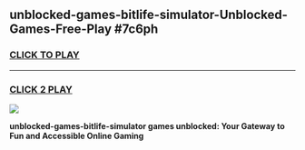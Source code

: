 
## unblocked-games-bitlife-simulator-Unblocked-Games-Free-Play #7c6ph
<h3>
<a href="https://us.freeplayer.one?title=unblocked-games-bitlife-simulator&ref=9M">CLICK TO PLAY</a></h3>
<hr>

<h3>
<a href="https://us.freeplayer.one?title=unblocked-games-bitlife-simulator&ref=9M">CLICK 2 PLAY</a>
  
</h3>

<a href="https://us.freeplayer.one?title=unblocked-games-bitlife-simulator&ref=9M"><img src="https://clearcache.store/games.png"></a>


**unblocked-games-bitlife-simulator games unblocked: Your Gateway to Fun and Accessible Online Gaming**
